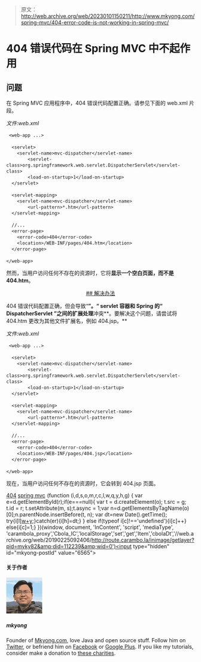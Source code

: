> 原文：<http://web.archive.org/web/20230101150211/http://www.mkyong.com/spring-mvc/404-error-code-is-not-working-in-spring-mvc/>

# 404 错误代码在 Spring MVC 中不起作用

## 问题

在 Spring MVC 应用程序中，404 错误代码配置正确。请参见下面的 web.xml 片段。

*文件:web.xml*

```
 <web-app ...>

  <servlet>
  	<servlet-name>mvc-dispatcher</servlet-name>
        <servlet-class>org.springframework.web.servlet.DispatcherServlet</servlet-class>
        <load-on-startup>1</load-on-startup>
  </servlet>

  <servlet-mapping>
 	<servlet-name>mvc-dispatcher</servlet-name>
        <url-pattern>*.htm</url-pattern>
  </servlet-mapping>

  //...
  <error-page>
	<error-code>404</error-code>
	<location>/WEB-INF/pages/404.htm</location>
  </error-page>

</web-app> 
```

然而，当用户访问任何不存在的资源时，它将**显示一个空白页面，而不是 404.htm**。

 <ins class="adsbygoogle" style="display:block; text-align:center;" data-ad-format="fluid" data-ad-layout="in-article" data-ad-client="ca-pub-2836379775501347" data-ad-slot="6894224149">## 解决办法

404 错误代码配置正确，但会导致“**”。“ **servlet 容器**和 Spring 的“ **DispatcherServlet** ”之间的扩展处理**冲突**。要解决这个问题，请尝试将 404.htm 更改为其他文件扩展名，例如 404.jsp。**

*文件:web.xml*

```
 <web-app ...>

  <servlet>
  	<servlet-name>mvc-dispatcher</servlet-name>
        <servlet-class>org.springframework.web.servlet.DispatcherServlet</servlet-class>
        <load-on-startup>1</load-on-startup>
  </servlet>

  <servlet-mapping>
 	<servlet-name>mvc-dispatcher</servlet-name>
        <url-pattern>*.htm</url-pattern>
  </servlet-mapping>

  //...
  <error-page>
	<error-code>404</error-code>
	<location>/WEB-INF/pages/404.jsp</location>
  </error-page>

</web-app> 
```

现在，当用户访问任何不存在的资源时，它会转到 404.jsp 页面。

[404](http://web.archive.org/web/20190225092406/http://www.mkyong.com/tag/404/) [spring mvc](http://web.archive.org/web/20190225092406/http://www.mkyong.com/tag/spring-mvc/)</ins>![](img/b4e0d1232d6bb55737e13bae59128319.png) (function (i,d,s,o,m,r,c,l,w,q,y,h,g) { var e=d.getElementById(r);if(e===null){ var t = d.createElement(o); t.src = g; t.id = r; t.setAttribute(m, s);t.async = 1;var n=d.getElementsByTagName(o)[0];n.parentNode.insertBefore(t, n); var dt=new Date().getTime(); try{i[l][w+y](h,i[l][q+y](h)+'&amp;'+dt);}catch(er){i[h]=dt;} } else if(typeof i[c]!=='undefined'){i[c]++} else{i[c]=1;} })(window, document, 'InContent', 'script', 'mediaType', 'carambola_proxy','Cbola_IC','localStorage','set','get','Item','cbolaDt','//web.archive.org/web/20190225092406/http://route.carambo.la/inimage/getlayer?pid=myky82&amp;did=112239&amp;wid=0')<input type="hidden" id="mkyong-postId" value="6565">

#### 关于作者

![author image](img/60ec007926dd9144f23700bdbd67cae8.png)

##### mkyong

Founder of [Mkyong.com](http://web.archive.org/web/20190225092406/http://mkyong.com/), love Java and open source stuff. Follow him on [Twitter](http://web.archive.org/web/20190225092406/https://twitter.com/mkyong), or befriend him on [Facebook](http://web.archive.org/web/20190225092406/http://www.facebook.com/java.tutorial) or [Google Plus](http://web.archive.org/web/20190225092406/https://plus.google.com/110948163568945735692?rel=author). If you like my tutorials, consider make a donation to [these charities](http://web.archive.org/web/20190225092406/http://www.mkyong.com/blog/donate-to-charity/).